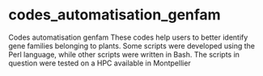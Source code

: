 # codes_automatisation_genfam
Codes automatisation genfam
These codes help users to better identify gene families belonging to plants.
Some scripts were developed using the Perl language, while other scripts were written in Bash.
The scripts in question were tested on a HPC available in Montpellier
